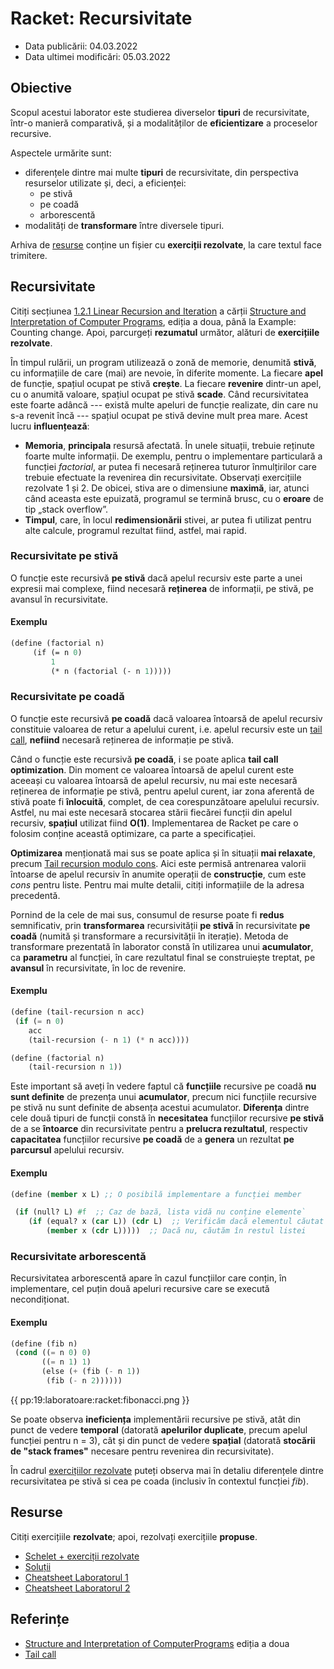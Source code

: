 # Racket: Recursivitate

  - Data publicării: 04.03.2022
  - Data ultimei modificări: 05.03.2022

## Obiective

Scopul acestui laborator este studierea diverselor **tipuri** de recursivitate, într-o manieră comparativă, și a modalităților de **eficientizare** a proceselor recursive.

Aspectele urmărite sunt:

  - diferențele dintre mai multe **tipuri** de recursivitate, din
    perspectiva resurselor utilizate și, deci, a eficienței:
    - pe stivă  
    - pe coadă
    - arborescentă
  - modalități de **transformare** între diversele tipuri.

Arhiva de [resurse](#Resurse "wikilink") conține un fișier cu **exerciții rezolvate**, la care textul face trimitere.

## Recursivitate

Citiți secțiunea [1.2.1 Linear Recursion and Iteration](https://web.mit.edu/alexmv/6.037/sicp.pdf#subsection.1.2.1 "wikilink") a cărții [Structure and Interpretation of Computer Programs](https://web.mit.edu/alexmv/6.037/sicp.pdf "wikilink"), ediția a doua, până la Example: Counting change. Apoi, parcurgeți **rezumatul** următor, alături de **exercițiile rezolvate**.

În timpul rulării, un program utilizează o zonă de memorie, denumită **stivă**, cu informațiile de care (mai) are nevoie, în diferite momente. La fiecare **apel** de funcție, spațiul ocupat pe stivă **crește**. La fiecare **revenire** dintr-un apel, cu o anumită valoare, spațiul ocupat pe stivă **scade**. Când recursivitatea este foarte adâncă --- există multe apeluri de funcție realizate, din care nu s-a revenit încă --- spațiul ocupat pe stivă devine mult prea mare.
Acest lucru **influențează**:

  - **Memoria**, **principala** resursă afectată. În unele situații, trebuie reținute foarte multe informații. De exemplu, pentru o implementare particulară a funcției *factorial*, ar putea fi necesară reținerea tuturor înmulțirilor care trebuie efectuate la revenirea din recursivitate. Observați exercițiile rezolvate 1 și 2. De obicei, stiva are o dimensiune **maximă**, iar, atunci când aceasta este epuizată, programul se termină brusc, cu o **eroare** de tip „stack overflow”.
  - **Timpul**, care, în locul **redimensionării** stivei, ar putea fi utilizat pentru alte calcule, programul rezultat fiind, astfel, mai rapid.

### Recursivitate pe stivă

O funcție este recursivă **pe stivă** dacă apelul recursiv este parte a unei expresii mai complexe, fiind necesară **reținerea** de informații, pe stivă, pe avansul în recursivitate.

#### Exemplu

```lisp
(define (factorial n)
     (if (= n 0)
         1
         (* n (factorial (- n 1)))))
```

### Recursivitate pe coadă

O funcție este recursivă **pe coadă** dacă valoarea întoarsă de apelul recursiv constituie valoarea de retur a apelului curent, i.e. apelul recursiv este un [tail call](http://en.wikipedia.org/wiki/Tail_call "wikilink"), **nefiind** necesară reținerea de informație pe stivă.

Când o funcție este recursivă **pe coadă**, i se poate aplica **tail call optimization**. Din moment ce valoarea întoarsă de apelul curent este aceeași cu valoarea întoarsă de apelul recursiv, nu mai este necesară reținerea de informație pe stivă, pentru apelul curent, iar zona aferentă de stivă poate fi **înlocuită**, complet, de cea corespunzătoare apelului recursiv. Astfel, nu mai este necesară stocarea stării fiecărei funcții din apelul recursiv, **spațiul** utilizat fiind **O(1)**. Implementarea de Racket pe care o folosim conține această optimizare, ca parte a specificației.

**Optimizarea** menționată mai sus se poate aplica și în situații **mai relaxate**, precum [Tail recursion modulo cons](http://en.wikipedia.org/wiki/Tail_call#Tail_recursion_modulo_cons "wikilink"). Aici este permisă antrenarea valorii întoarse de apelul recursiv în anumite operații de **construcție**, cum este *cons* pentru liste. Pentru mai multe detalii, citiți informațiile de la adresa precedentă.

Pornind de la cele de mai sus, consumul de resurse poate fi **redus** semnificativ, prin **transformarea** recursivității **pe stivă** în recursivitate **pe coadă** (numită și transformare a recursivității în iterație). Metoda de transformare prezentată în laborator constă în utilizarea unui **acumulator**, ca **parametru** al funcției, în care rezultatul final se construiește treptat, pe **avansul** în recursivitate, în loc de revenire.

#### Exemplu

```lisp
(define (tail-recursion n acc)
 (if (= n 0)
    acc
    (tail-recursion (- n 1) (* n acc))))

(define (factorial n)
    (tail-recursion n 1))

```

Este important să aveți în vedere faptul că **funcțiile** recursive pe coadă **nu sunt definite** de prezența unui **acumulator**, precum nici funcțiile recursive pe stivă nu sunt definite de absența acestui acumulator. **Diferența** dintre cele două tipuri de funcții constă în **necesitatea** funcțiilor recursive **pe stivă** de a se **întoarce** din recursivitate pentru a **prelucra rezultatul**, respectiv **capacitatea** funcțiilor recursive **pe coadă** de a **genera** un rezultat **pe parcursul** apelului recursiv.

#### Exemplu

```lisp
(define (member x L) ;; O posibilă implementare a funcției member

 (if (null? L) #f  ;; Caz de bază, lista vidă nu conține elemente`
    (if (equal? x (car L)) (cdr L)  ;; Verificăm dacă elementul căutat este primul termen din listă  
        (member x (cdr L)))))  ;; Dacă nu, căutăm în restul listei

```

### Recursivitate arborescentă

Recursivitatea arborescentă apare în cazul funcțiilor care conțin, în implementare, cel puțin două apeluri recursive care se execută necondiționat.

#### Exemplu

```lisp
(define (fib n)
 (cond ((= n 0) 0)
       ((= n 1) 1)  
       (else (+ (fib (- n 1))
        (fib (- n 2))))))
```

{{ pp:19:laboratoare:racket:fibonacci.png }}

Se poate observa **ineficiența** implementării recursive pe stivă, atât din punct de vedere **temporal** (datorată **apelurilor duplicate**, precum apelul funcției pentru n = 3), cât și din punct de vedere **spațial** (datorată **stocării de "stack frames"** necesare pentru revenirea din recursivitate).

În cadrul [exercițiilor rezolvate](#Resurse "wikilink") puteți observa mai în detaliu diferențele dintre recursivitatea pe stivă si cea pe coada (inclusiv în contextul funcției *fib*).

## Resurse

Citiți exercițiile **rezolvate**; apoi, rezolvați exercițiile **propuse**.


  - [Schelet + exerciții rezolvate](https://ocw.cs.pub.ro/courses/_media/pp/22/laboratoare/racket/recursivitate-schelet.zip)
  - [Soluții](https://ocw.cs.pub.ro/courses/_media/pp/22/laboratoare/racket/recursivitate-solutii.zip)
  - [Cheatsheet Laboratorul 1](https://github.com/cs-pub-ro/PP-laboratoare/raw/master/racket/intro/racket-cheatsheet-1.pdf)
  - [Cheatsheet Laboratorul 2](https://github.com/cs-pub-ro/PP-laboratoare/raw/master/racket/recursivitate/racket-cheatsheet-2.pdf)

## Referințe

  - [Structure and Interpretation of ComputerPrograms](https://web.mit.edu/alexmv/6.037/sicp.pdf "wikilink") ediția a doua
  - [Tail call](http://en.wikipedia.org/wiki/Tail_call "wikilink")
